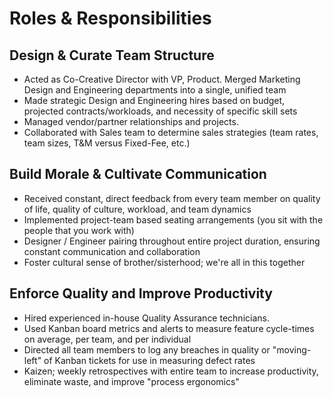 # Roles & Responsibilities

## Design & Curate Team Structure
* Acted as Co-Creative Director with VP, Product. Merged Marketing Design and Engineering departments into a single, unified team
* Made strategic Design and Engineering hires based on budget, projected contracts/workloads, and necessity of specific skill sets
* Managed vendor/partner relationships and projects.
* Collaborated with Sales team to determine sales strategies (team rates, team sizes, T&M versus Fixed-Fee, etc.)

## Build Morale & Cultivate Communication
* Received constant, direct feedback from every team member on quality of life, quality of culture, workload, and team dynamics
* Implemented project-team based seating arrangements (you sit with the people that you work with)
* Designer / Engineer pairing throughout entire project duration, ensuring constant communication and collaboration
* Foster cultural sense of brother/sisterhood; we're all in this together

## Enforce Quality and Improve Productivity
* Hired experienced in-house Quality Assurance technicians.
* Used Kanban board metrics and alerts to measure feature cycle-times on average, per team, and per individual
* Directed all team members to log any breaches in quality or "moving-left" of Kanban tickets for use in measuring defect rates
* Kaizen; weekly retrospectives with entire team to increase productivity, eliminate waste, and improve "process ergonomics"
